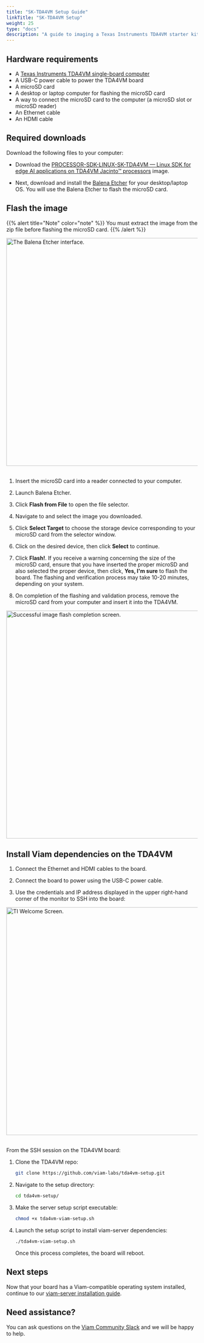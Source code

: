 ```yaml
---
title: "SK-TDA4VM Setup Guide"
linkTitle: "SK-TDA4VM Setup"
weight: 25
type: "docs"
description: "A guide to imaging a Texas Instruments TDA4VM starter kit board to prepare it for viam-server installation."
---
```


## Hardware requirements

* A [Texas Instruments TDA4VM single-board computer](https://www.ti.com/tool/SK-TDA4VM)
* A USB-C power cable to power the TDA4VM board
* A microSD card
* A desktop or laptop computer for flashing the microSD card
* A way to connect the microSD card to the computer (a microSD slot or microSD reader)
* An Ethernet cable
* An HDMI cable

## Required downloads

Download the following files to your computer:

* Download the <a href="https://www.ti.com/tool/download/PROCESSOR-SDK-LINUX-SK-TDA4VM" target="_blank">PROCESSOR-SDK-LINUX-SK-TDA4VM — Linux SDK for edge AI applications on TDA4VM Jacinto™ processors</a> image.

* Next, download and install the <a href="https://github.com/balena-io/etcher/releases/tag/v1.7.0" target="_blank">Balena Etcher</a> for your desktop/laptop OS.
You will use the Balena Etcher to flash the microSD card.

## Flash the image

{{% alert title="Note" color="note" %}}
You must extract the image from the zip file before flashing the microSD card.
{{% /alert %}}

<img src="../../img/sk-tda4vm/etcher.png" width="600px" alt="The Balena Etcher interface.">

<br>
<br>

1. Insert the microSD card into a reader connected to your computer.

2. Launch Balena Etcher.

3. Click **Flash from File** to open the file selector.

4. Navigate to and select the image you downloaded.

5. Click **Select Target** to choose the storage device corresponding to your microSD card from the selector window.

6. Click on the desired device, then click **Select** to continue.

7. Click **Flash!**.
   If you receive a warning concerning the size of the microSD card, ensure that you have inserted the proper microSD and also selected the proper device, then click, **Yes, I'm sure** to flash the board.
   The flashing and verification process may take 10-20 minutes, depending on your system.

8. On completion of the flashing and validation process, remove the microSD card from your computer and insert it into the TDA4VM.

<img src="../../img/sk-tda4vm/completed.png" width="600px" alt="Successful image flash completion screen." >

## Install Viam dependencies on the TDA4VM

1. Connect the Ethernet and HDMI cables to the board.

2. Connect the board to power using the USB-C power cable.

3. Use the credentials and IP address displayed in the upper right-hand corner of the monitor to SSH into the board:

<img src="../../img/sk-tda4vm/welcomescreen.png" width="600px" alt="TI Welcome Screen." title="TI Welcome Screen." >

<br>
<br>

From the SSH session on the TDA4VM board:

1. Clone the TDA4VM repo:

   ```bash
   git clone https://github.com/viam-labs/tda4vm-setup.git
   ```

2. Navigate to the setup directory:

   ```bash
   cd tda4vm-setup/
   ```

3. Make the server setup script executable:

   ```bash
   chmod +x tda4vm-viam-setup.sh
   ```

4. Launch the setup script to install viam-server dependencies:

   ```bash
   ./tda4vm-viam-setup.sh
   ```

   Once this process completes, the board will reboot.

## Next steps

Now that your board has a Viam-compatible operating system installed, continue to our [viam-server installation guide](/installation/install/).

## Need assistance?

You can ask questions on the [Viam Community Slack](http://viamrobotics.slack.com) and we will be happy to help.
